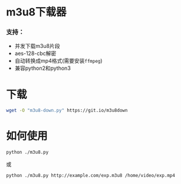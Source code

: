 # m3u8下载器
### 支持：
- 并发下载m3u8片段
- aes-128-cbc解密
- 自动转换成mp4格式(需要安装`ffmpeg`)
- 兼容python2和python3

# 下载
```bash
wget -O "m3u8-down.py" https://git.io/m3u8down 
```
# 如何使用
```bash
python ./m3u8.py
```
或
```bash
python ./m3u8.py http://example.com/exp.m3u8 /home/video/exp.mp4
```

